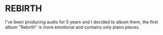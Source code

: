# REBIRTH
I've been producing audio for 5 years and I decided to album them, the first album "Rebirth" is more emotional and contains only piano pieces.
